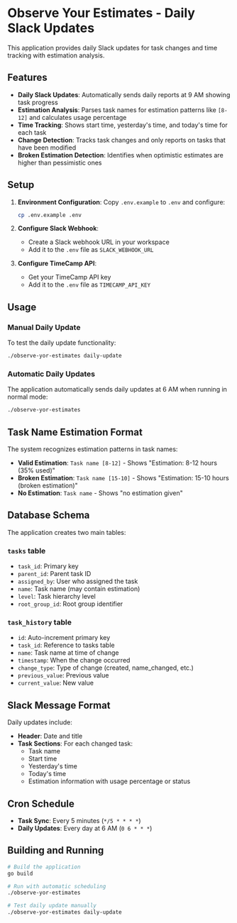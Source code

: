 # Observe Your Estimates - Daily Slack Updates

This application provides daily Slack updates for task changes and time tracking with estimation analysis.

## Features

- **Daily Slack Updates**: Automatically sends daily reports at 9 AM showing task progress
- **Estimation Analysis**: Parses task names for estimation patterns like `[8-12]` and calculates usage percentage
- **Time Tracking**: Shows start time, yesterday's time, and today's time for each task
- **Change Detection**: Tracks task changes and only reports on tasks that have been modified
- **Broken Estimation Detection**: Identifies when optimistic estimates are higher than pessimistic ones

## Setup

1. **Environment Configuration**: Copy `.env.example` to `.env` and configure:
   ```bash
   cp .env.example .env
   ```

2. **Configure Slack Webhook**: 
   - Create a Slack webhook URL in your workspace
   - Add it to the `.env` file as `SLACK_WEBHOOK_URL`

3. **Configure TimeCamp API**:
   - Get your TimeCamp API key
   - Add it to the `.env` file as `TIMECAMP_API_KEY`

## Usage

### Manual Daily Update
To test the daily update functionality:
```bash
./observe-yor-estimates daily-update
```

### Automatic Daily Updates
The application automatically sends daily updates at 6 AM when running in normal mode:
```bash
./observe-yor-estimates
```

## Task Name Estimation Format

The system recognizes estimation patterns in task names:

- **Valid Estimation**: `Task name [8-12]` - Shows "Estimation: 8-12 hours (35% used)"
- **Broken Estimation**: `Task name [15-10]` - Shows "Estimation: 15-10 hours (broken estimation)"
- **No Estimation**: `Task name` - Shows "no estimation given"

## Database Schema

The application creates two main tables:

### `tasks` table
- `task_id`: Primary key
- `parent_id`: Parent task ID
- `assigned_by`: User who assigned the task
- `name`: Task name (may contain estimation)
- `level`: Task hierarchy level
- `root_group_id`: Root group identifier

### `task_history` table
- `id`: Auto-increment primary key
- `task_id`: Reference to tasks table
- `name`: Task name at time of change
- `timestamp`: When the change occurred
- `change_type`: Type of change (created, name_changed, etc.)
- `previous_value`: Previous value
- `current_value`: New value

## Slack Message Format

Daily updates include:
- **Header**: Date and title
- **Task Sections**: For each changed task:
  - Task name
  - Start time
  - Yesterday's time
  - Today's time
  - Estimation information with usage percentage or status

## Cron Schedule

- **Task Sync**: Every 5 minutes (`*/5 * * * *`)
- **Daily Updates**: Every day at 6 AM (`0 6 * * *`)

## Building and Running

```bash
# Build the application
go build

# Run with automatic scheduling
./observe-yor-estimates

# Test daily update manually
./observe-yor-estimates daily-update
```
